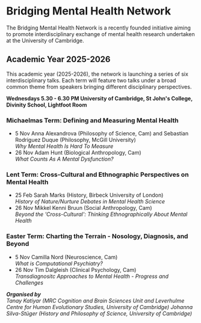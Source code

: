 # Bridging Mental Health Network
The Bridging Mental Health Network is a recently founded initiative aiming to promote interdisciplinary exchange of mental health research undertaken at the University of Cambridge. 

## Academic Year 2025-2026
This academic year (2025-2026), the network is  launching a series of six interdisciplinary talks. Each term will feature two talks under a broad common theme from speakers bringing different disciplinary perspectives.

**Wednesdays 5.30 - 6.30 PM
University of Cambridge, St John's College, Divinity School, Lightfoot Room**

### Michaelmas Term: Defining and Measuring Mental Health
- 5 Nov   Anna Alexandrova (Philosophy of Science, Cam) and Sebastian Rodriguez Duque (Philosophy, McGill University)    
  *Why Mental Health Is Hard To Measure*
- 26 Nov  Adam Hunt (Biological Anthropology, Cam)                                       
  *What Counts As A Mental Dysfunction?*

### Lent Term: Cross-Cultural and Ethnographic Perspectives on Mental Health
- 25 Feb   Sarah Marks (History, Birbeck University of London)           
  *History of Nature/Nurture Debates in Mental Health Science*
- 26 Nov   Mikkel Kenni Bruun (Social Anthropology, Cam)                 
  *Beyond the 'Cross-Cultural': Thinking Ethnographically About Mental Health*

### Easter Term: Charting the Terrain - Nosology, Diagnosis, and Beyond
- 5 Nov   Camilla Nord (Neuroscience, Cam)            
  *What is Computational Psychiatry?*
- 26 Nov  Tim Dalgleish (Clinical Psychology, Cam)    
  *Transdiagnositc Approaches to Mental Health - Progress and Challenges*

***Organised by***  
*Tanay Katiyar (MRC Cognition and Brain Sciences Unit and Leverhulme Centre for Human Evolutionary Studies, University of Cambridge)
Johanna Silva-Stüger (History and Philosophy of Science, University of Cambridge)*
